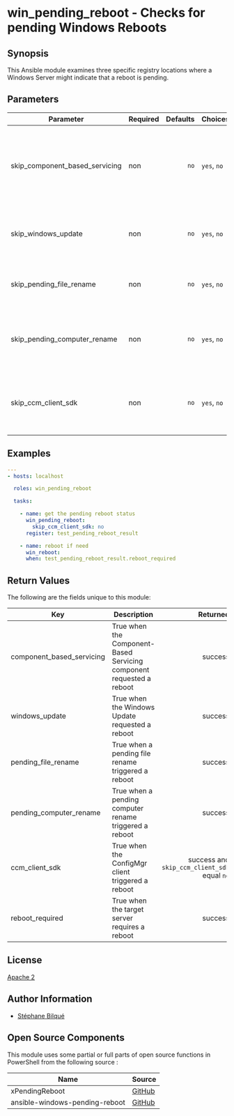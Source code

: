 # win_pending_reboot - Checks for pending Windows Reboots

## Synopsis

This Ansible module examines three specific registry locations where a Windows Server might indicate that a reboot is pending.

## Parameters

| Parameter                      | Required | Defaults | Choices     | Comments                                                                                 |
| ------------------------------ | -------- | -------: | ----------- | ---------------------------------------------------------------------------------------- |
| skip_component_based_servicing | non      |     `no` | `yes`, `no` | Specifies whether to skip reboots triggered by the [Component-Based Servicing component] |
| skip_windows_update            | non      |     `no` | `yes`, `no` | Specifies whether to skip reboots triggered by Windows Update                            |
| skip_pending_file_rename       | non      |     `no` | `yes`, `no` | Specifies whether to skip pending file rename reboots                                    |
| skip_pending_computer_rename   | non      |     `no` | `yes`, `no` | Specifies whether to skip reboots triggered by a pending computer rename                 |
| skip_ccm_client_sdk            | non      |     `no` | `yes`, `no` | Specifies whether to skip reboots triggered by the ConfigMgr client                      |

## Examples

```yaml
---
- hosts: localhost

  roles: win_pending_reboot

  tasks:

    - name: get the pending reboot status
      win_pending_reboot:
        skip_ccm_client_sdk: no
      register: test_pending_reboot_result

    - name: reboot if need
      win_reboot:
      when: test_pending_reboot_result.reboot_required
```

## Return Values

The following are the fields unique to this module:

| Key                       | Description                                                          |                                     Returned | Type    | Example |
| ------------------------- | -------------------------------------------------------------------- | -------------------------------------------: | ------- | ------- |
| component_based_servicing | True when the Component-Based Servicing component requested a reboot |                                      success | boolean | `False` |
| windows_update            | True when the Windows Update requested a reboot                      |                                      success | boolean | `False` |
| pending_file_rename       | True when a pending file rename triggered a reboot                   |                                      success | boolean | `False` |
| pending_computer_rename   | True when a pending computer rename triggered a reboot               |                                      success | boolean | `False` |
| ccm_client_sdk            | True when the ConfigMgr client triggered a reboot                    | success and `skip_ccm_client_sdk` equal `no` | boolean | `False` |
| reboot_required           | True when the target server requires a reboot                        |                                      success | boolean | `True`  |

## License

[Apache 2](LICENCE.txt)

## Author Information

* [Stéphane Bilqué](https://github.com/sbilque)

## Open Source Components

This module uses some partial or full parts of open source functions in PowerShell from the following source :

| Name                                | Source |
| ----------------------------------- | ------ |
| xPendingReboot                      |        [GitHub](https://github.com/PowerShell/xPendingReboot.git)                                |
| ansible-windows-pending-reboot      |        [GitHub](https://github.com/valerius257/ansible-windows-pending-reboot)                   |

[Component-Based Servicing component]: https://blogs.iis.net/wonyoo/servicing-via-cbs-component-based-servicing
